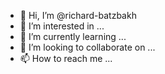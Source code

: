 - 👋 Hi, I’m @richard-batzbakh
- 👀 I’m interested in ...
- 🌱 I’m currently learning ...
- 💞️ I’m looking to collaborate on ...
- 📫 How to reach me ...

<!---
richard-batzbakh/richard-batzbakh is a ✨ special ✨ repository because its `README.md` (this file) appears on your GitHub profile.
You can click the Preview link to take a look at your changes.
--->
